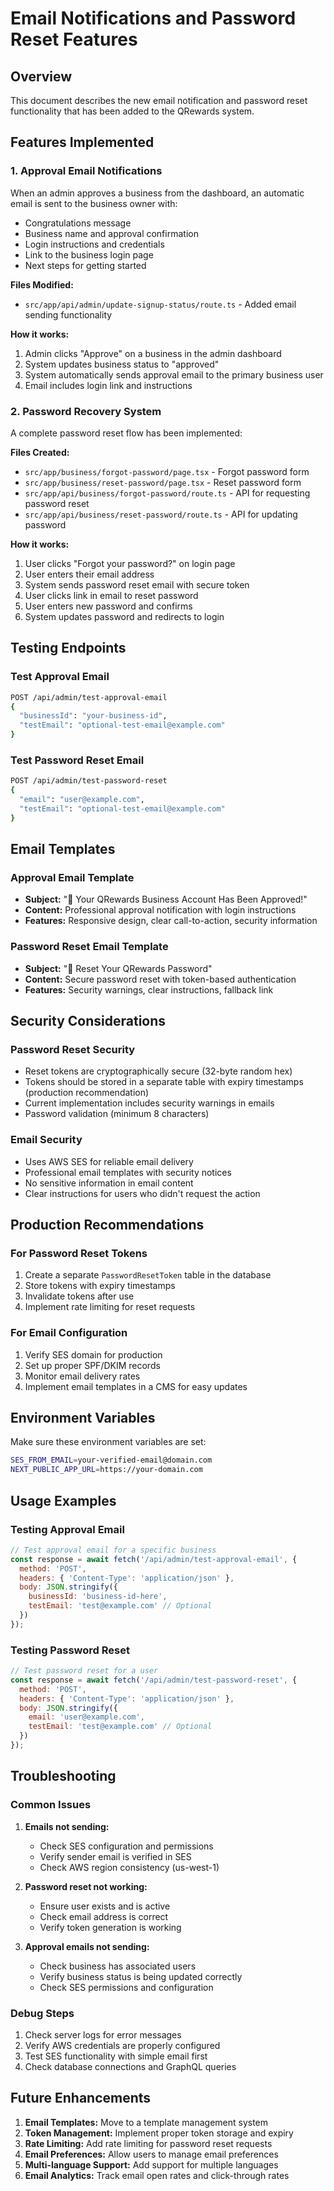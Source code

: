 # Email Notifications and Password Reset Features

## Overview

This document describes the new email notification and password reset functionality that has been added to the QRewards system.

## Features Implemented

### 1. Approval Email Notifications

When an admin approves a business from the dashboard, an automatic email is sent to the business owner with:
- Congratulations message
- Business name and approval confirmation
- Login instructions and credentials
- Link to the business login page
- Next steps for getting started

**Files Modified:**
- `src/app/api/admin/update-signup-status/route.ts` - Added email sending functionality

**How it works:**
1. Admin clicks "Approve" on a business in the admin dashboard
2. System updates business status to "approved"
3. System automatically sends approval email to the primary business user
4. Email includes login link and instructions

### 2. Password Recovery System

A complete password reset flow has been implemented:

**Files Created:**
- `src/app/business/forgot-password/page.tsx` - Forgot password form
- `src/app/business/reset-password/page.tsx` - Reset password form
- `src/app/api/business/forgot-password/route.ts` - API for requesting password reset
- `src/app/api/business/reset-password/route.ts` - API for updating password

**How it works:**
1. User clicks "Forgot your password?" on login page
2. User enters their email address
3. System sends password reset email with secure token
4. User clicks link in email to reset password
5. User enters new password and confirms
6. System updates password and redirects to login

## Testing Endpoints

### Test Approval Email
```bash
POST /api/admin/test-approval-email
{
  "businessId": "your-business-id",
  "testEmail": "optional-test-email@example.com"
}
```

### Test Password Reset Email
```bash
POST /api/admin/test-password-reset
{
  "email": "user@example.com",
  "testEmail": "optional-test-email@example.com"
}
```

## Email Templates

### Approval Email Template
- **Subject:** "🎉 Your QRewards Business Account Has Been Approved!"
- **Content:** Professional approval notification with login instructions
- **Features:** Responsive design, clear call-to-action, security information

### Password Reset Email Template
- **Subject:** "🔐 Reset Your QRewards Password"
- **Content:** Secure password reset with token-based authentication
- **Features:** Security warnings, clear instructions, fallback link

## Security Considerations

### Password Reset Security
- Reset tokens are cryptographically secure (32-byte random hex)
- Tokens should be stored in a separate table with expiry timestamps (production recommendation)
- Current implementation includes security warnings in emails
- Password validation (minimum 8 characters)

### Email Security
- Uses AWS SES for reliable email delivery
- Professional email templates with security notices
- No sensitive information in email content
- Clear instructions for users who didn't request the action

## Production Recommendations

### For Password Reset Tokens
1. Create a separate `PasswordResetToken` table in the database
2. Store tokens with expiry timestamps
3. Invalidate tokens after use
4. Implement rate limiting for reset requests

### For Email Configuration
1. Verify SES domain for production
2. Set up proper SPF/DKIM records
3. Monitor email delivery rates
4. Implement email templates in a CMS for easy updates

## Environment Variables

Make sure these environment variables are set:
```bash
SES_FROM_EMAIL=your-verified-email@domain.com
NEXT_PUBLIC_APP_URL=https://your-domain.com
```

## Usage Examples

### Testing Approval Email
```javascript
// Test approval email for a specific business
const response = await fetch('/api/admin/test-approval-email', {
  method: 'POST',
  headers: { 'Content-Type': 'application/json' },
  body: JSON.stringify({
    businessId: 'business-id-here',
    testEmail: 'test@example.com' // Optional
  })
});
```

### Testing Password Reset
```javascript
// Test password reset for a user
const response = await fetch('/api/admin/test-password-reset', {
  method: 'POST',
  headers: { 'Content-Type': 'application/json' },
  body: JSON.stringify({
    email: 'user@example.com',
    testEmail: 'test@example.com' // Optional
  })
});
```

## Troubleshooting

### Common Issues

1. **Emails not sending:**
   - Check SES configuration and permissions
   - Verify sender email is verified in SES
   - Check AWS region consistency (us-west-1)

2. **Password reset not working:**
   - Ensure user exists and is active
   - Check email address is correct
   - Verify token generation is working

3. **Approval emails not sending:**
   - Check business has associated users
   - Verify business status is being updated correctly
   - Check SES permissions and configuration

### Debug Steps

1. Check server logs for error messages
2. Verify AWS credentials are properly configured
3. Test SES functionality with simple email first
4. Check database connections and GraphQL queries

## Future Enhancements

1. **Email Templates:** Move to a template management system
2. **Token Management:** Implement proper token storage and expiry
3. **Rate Limiting:** Add rate limiting for password reset requests
4. **Email Preferences:** Allow users to manage email preferences
5. **Multi-language Support:** Add support for multiple languages
6. **Email Analytics:** Track email open rates and click-through rates 